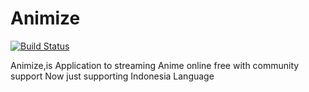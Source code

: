 # Animize
[![Build Status](https://travis-ci.com/rootdavinalfa/animize.svg?token=Upo4nw2yQwggpVyYTmWY&branch=animize-beta)](https://travis-ci.com/rootdavinalfa/animize)

Animize,is Application to streaming Anime online free with community support
Now just supporting Indonesia Language
